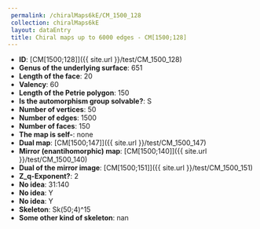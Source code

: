 ```yaml
--- 
 permalink: /chiralMaps6kE/CM_1500_128 
 collection: chiralMaps6kE
 layout: dataEntry
 title: Chiral maps up to 6000 edges - CM[1500;128]
---
```


- **ID**: [CM[1500;128]]({{ site.url }}/test/CM_1500_128)
- **Genus of the underlying surface**: 651
- **Length of the face**: 20
- **Valency**: 60
- **Length of the Petrie polygon**: 150
- **Is the automorphism group solvable?**: S
- **Number of vertices**: 50
- **Number of edges**: 1500
- **Number of faces**: 150
- **The map is self-**: none
- **Dual map**: [CM[1500;147]]({{ site.url }}/test/CM_1500_147)
- **Mirror (enantihomorphic) map**: [CM[1500;140]]({{ site.url }}/test/CM_1500_140)
- **Dual of the mirror image**: [CM[1500;151]]({{ site.url }}/test/CM_1500_151)
- **Z_q-Exponent?**: 2
- **No idea**:  31:140
- **No idea**: Y
- **No idea**: Y
- **Skeleton**: Sk(50;4)^15
- **Some other kind of skeleton**: nan
